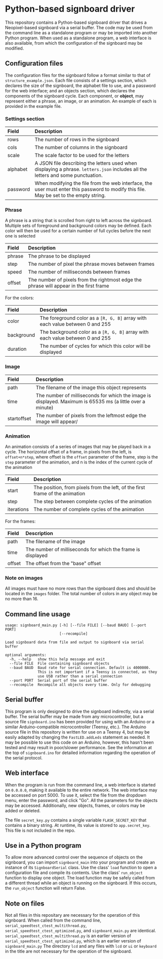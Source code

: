 Python-based signboard driver
=============================

This repository contains a Python-based signboard driver that drives a 
Neopixel-based signboard via a serial buffer. The code may be used from 
the command line as a standalone program or may be imported into another
Python program. When used as a standalone program, a web interface is
also available, from which the configuration of the signboard may be
modified. 

## Configuration files
The configuration files for the signboard follow a format similar to
that of `structure_example.json`. Each file consists of a settings
section, which declares the size of the signboard, the alphabet file to
use, and a password for the web interface; and an objects section, which
declares the components of the signboard cycle. Each component, or 
**object**, may represent either a phrase, an image, or an animation.
An example of each is provided in the example file.

### Settings section
| Field | Description |
|:------|:------------|
|rows   |The number of rows in the signboard|
|cols   |The number of columns in the signboard|
|scale  |The scale factor to be used for the letters|
|alphabet|A JSON file describing the letters used when displaying a phrase. `letters.json` includes all the letters and some punctuation.|
|password|When modifying the file from the web interface, the user must enter this password to modify this file. May be set to the empty string.|


### Phrase
A phrase is a string that is scrolled from right to left across the
signboard. Multiple sets of foreground and background colors may be
defined. Each color will then be used for a certain number of full
cycles before the next one is selected

| Field | Description |
|:------|:------------|
|phrase |The phrase to be displayed|
|step   |The number of pixel the phrase moves between frames|
|speed  |The number of milliseconds between frames|
|offset |The number of pixels from the rightmost edge the phrase will appear in the first frame|

For the colors:

| Field | Description |
|:------|:------------|
|color  |The foreground color as a `[R, G, B]` array with each value between 0 and 255
|background|The background color as a `[R, G, B]` array with each value between 0 and 255
|duration|The number of cycles for which this color will be displayed|
### Image

| Field | Description |
|:------|:------------|
|path   |The filename of the image this object represents|
|time   |The number of milliseconds for which the image is displayed. Maximum is 65535 ms (a little over a minute)|
|startoffset|The number of pixels from the leftmost edge the image will appear/

### Animation
An animation consists of a series of images that may be played back in
a cycle. The horizontal offset of a frame, in pixels from the left, is
`offset+n*step`, where offset is the `offset` parameter of the frame,
step is the `step` parameter of the animation, and n is the index of the
current cycle of the animation

| Field | Description |
|:------|:------------|
|start  |The position, from pixels from the left, of the first frame of the animation|
|step   |The step between complete cycles of the animation|
|iterations|The number of complete cycles of the animation|

For the frames:

| Field | Description |
|:------|:------------|
|path   |The filename of the image|
|time   |The number of milliseconds for which the frame is displayed
|offset |The offset from the "base" offset|

### Note on images
All images must have no more rows than the signboard does and should be
located in the `images` folder. The total number of colors in any 
object may be no more than 16.

## Command line usage
```
usage: signboard_main.py [-h] [--file FILE] [--baud BAUD] [--port PORT]
                         [--recompile]

Load signboard data from file and output to signboard via serial buffer

optional arguments:
  -h, --help   show this help message and exit
  --file FILE  File containing signboard objects
  --baud BAUD  Baud rate for serial connection. Default is 4000000.
               This is not important if a Teensy is connected, as they
               use USB rather than a serial connection
  --port PORT  Serial port of the serial buffer
  --recompile  Recompile all objects every time. Only for debugging
```

## Serial buffer
This program is only designed to drive the signboard indirectly, via a
serial buffer. The serial buffer may be made from any microcontroller, 
but a source file `signboard.ino` has been provided for using with an
Arduino or a similar Arduino-compatible microcontroller (Teensy, etc.).
The Arduino source file in this repository is written for use on a
Teensy 4, but may be easily adapted by changing the `FastLED.addLeds`
statement as needed. It may be possible to use this code on an Arduino,
however, this hasn't been tested and may result in poor/slower
performance. See the information at the top of `signboard.ino` for
detailed information regarding the operation of the serial protocol.

## Web interface
When the program is run from the command line, a web interface is
started on `0.0.0.0`, making it available to the entire network. The
web interface may be accessed on port 5000. To use it, select the file
from the dropdown menu, enter the password, and click "Go". All the 
parameters for the objects may be accessed. Additionally, new objects,
frames, or colors may be added or deleted.

The file `secret_key.py` contains a single variable `FLASK_SECRET_KEY`
that contains a binary string. At runtime, its value is stored to 
`app.secret_key`. This file is not included in the repo.

## Use in a Python program
To allow more advanced control over the sequence of objects on the
signboard, you can import `signboard_main` into your program and 
create an instance of its `SignboardSerial` class. Use the class'
`load` function to open a configuration file and compile its contents.
Use the class' `run_object` function to display one object. The load
function may be safely called from a different thread while an object
is running on the signboard. If this occurs, the `run_object` function
will return False.

## Note on files
Not all files in this repositary are necessary for the operation of
this signboard. When called from the command line, 
`serial_speedtest_ctest_multithread.py`, 
`serial_speedtest_ctest_optimized.py`, and `signboard_main.py` are
identical. `serial_speedtest_ctest_multithread.py` is an earlier version
of `serial_speedtest_ctest_optimized.py`, which is an earlier version
of `signboard_main.py` The directory `lcd` and any files with `lcd` or
`ui` or `keyboard` in the title are not necessary for the operation of
the signboard.
